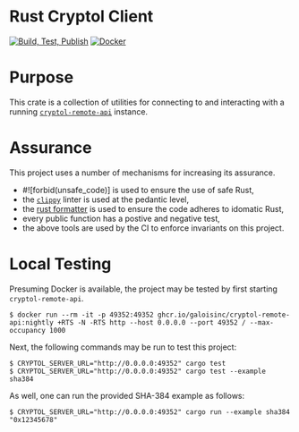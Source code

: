 # Rust Cryptol Client

[![Build, Test, Publish](https://github.com/weaversa/cryptol-rust-client/actions/workflows/main.yml/badge.svg)](https://github.com/weaversa/cryptol-rust-client/actions/workflows/main.yml)
[![Docker](https://github.com/weaversa/cryptol-rust-client/actions/workflows/docker.yml/badge.svg)](https://github.com/weaversa/cryptol-rust-client/actions/workflows/docker.yml)

# Purpose

This crate is a collection of utilities for connecting to and
interacting with a running
[`cryptol-remote-api`](https://github.com/GaloisInc/cryptol/tree/master/cryptol-remote-api)
instance.

# Assurance

This project uses a number of mechanisms for increasing its assurance.

  - #![forbid(unsafe_code)] is used to ensure the use of safe Rust,
  - the [`clippy`](https://github.com/rust-lang/rust-clippy) linter is
    used at the pedantic level,
  - the [rust formatter](https://github.com/rust-lang/rustfmt) is used
    to ensure the code adheres to idomatic Rust,
  - every public function has a postive and negative test,
  - the above tools are used by the CI to enforce invariants on this project.

# Local Testing

Presuming Docker is available, the project may be tested by first
starting `cryptol-remote-api`.

```
$ docker run --rm -it -p 49352:49352 ghcr.io/galoisinc/cryptol-remote-api:nightly +RTS -N -RTS http --host 0.0.0.0 --port 49352 / --max-occupancy 1000
```

Next, the following commands may be run to test this project:

```
$ CRYPTOL_SERVER_URL="http://0.0.0.0:49352" cargo test
$ CRYPTOL_SERVER_URL="http://0.0.0.0:49352" cargo test --example sha384
```

As well, one can run the provided SHA-384 example as follows:

```
$ CRYPTOL_SERVER_URL="http://0.0.0.0:49352" cargo run --example sha384 "0x12345678"
```
